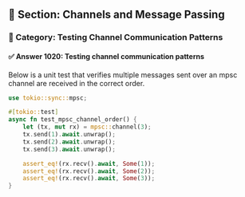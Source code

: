 ## 📘 Section: Channels and Message Passing
### 🔹 Category: Testing Channel Communication Patterns
#### ✅ Answer 1020: Testing channel communication patterns

Below is a unit test that verifies multiple messages sent over an mpsc channel are received in the correct order.

```rust
use tokio::sync::mpsc;

#[tokio::test]
async fn test_mpsc_channel_order() {
    let (tx, mut rx) = mpsc::channel(3);
    tx.send(1).await.unwrap();
    tx.send(2).await.unwrap();
    tx.send(3).await.unwrap();

    assert_eq!(rx.recv().await, Some(1));
    assert_eq!(rx.recv().await, Some(2));
    assert_eq!(rx.recv().await, Some(3));
}
```
